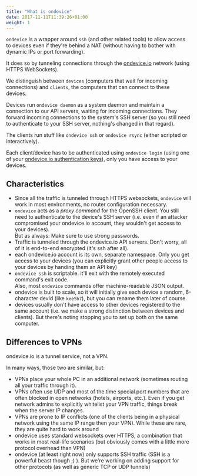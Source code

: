 ```yaml
---
title: "What is ondevice"
date: 2017-11-11T11:39:26+01:00
weight: 1
---
```


`ondevice` is a wrapper around `ssh` (and other related tools) to allow access to
devices even if they're behind a NAT (without having to bother with dynamic IPs
or port forwarding).

It does so by tunneling connections through the [ondevice.io][ondevice] network
(using HTTPS WebSockets).


We distinguish between `devices` (computers that wait for incoming connections)
and `clients`, the computers that can connect to these devices.

Devices run `ondevice daemon` as a system daemon and maintain a connection to
our API servers, waiting for incoming connections.
They forward incoming connections to the system's SSH server (so you still need
to authenticate to your SSH server, nothing's changed in that regard).

The clients run stuff like `ondevice ssh` or `ondevice rsync` (either scripted or
interactively).

Each client/device has to be authenticated using `ondevice login` (using one of
your [ondevice.io authentication keys](//my.ondevice.io/me/keys)), only you
have access to your devices.


## Characteristics

- Since all the traffic is tunneled through HTTPS websockets, `ondevice` will
  work in most environments, no router configuration necessary.
- `ondevice` acts as a *proxy command* for the OpenSSH client. You still need
  to authenticate to the device's SSH server (i.e. even if an attacker
  compromised your ondevice.io account, they wouldn't get access to your devices).  
  But as always: Make sure to use strong passwords.
- Traffic is tunneled through the ondevice.io API servers.
  Don't worry, all of it is end-to-end encrypted (it's ssh after all).
- each ondevice.io account is its own, separate namespace. Only you get access
  to your devices (you can explicitly grant other people access to your devices
  by handing them an API key)
- `ondevice ssh` is scriptable.
  it'll exit with the remotely executed command's exit code.  
  Also, most `ondevice` commands offer machine-readable JSON output.
- ondevice is built to scale, so it will initially give each device a random,
  6-character devId (like `keeSh7`), but you can rename them later of course.
- devices usually don't have access to other devices registered to the same
  account (i.e. we make a strong distinction between devices and clients).
  But there's noting stopping you to set up both on the same computer.

## Differences to VPNs

ondevice.io is a tunnel service, not a VPN.

In many ways, those two are similar, but:

- VPNs place your whole PC in an additional network (sometimes routing all
  your traffic through it).
- VPNs often use UDP and most of the time special port numbers that are often
  blocked in open networks (hotels, airports, etc.). Even if you get network
  admins to explicitly whitelist your VPN traffic, things break when the server
  IP changes.
- VPNs are prone to IP conflicts (one of the clients being in a physical network
  using the same IP range then your VPN). While these are rare, they are quite
  hard to work around
- ondevice uses standard websockets over HTTPS, a combination that works in
  most real-life scenarios (but obviously comes with a little more protocol
  overhead than VPN)
- ondevice (at least right now) only supports SSH traffic (SSH is a powerful
  beast though ;) ). But we're working on adding support for other protocols
  (as well as generic TCP or UDP tunnels)

[ondevice]: //ondevice.io/
